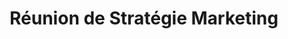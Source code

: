 ---
id: '4'
title: 'Réunion de Stratégie Marketing'
context: Vous assistez à une réunion d'équipe pour discuter d\'une nouvelle stratégie marketing pour le produit à venir.
difficulty: 'intermediate'
dialogues:
  - id: 'd1'
    speaker: 'Chef de Projet'
    language: french
    text: "Merci à tous d'être présents. Commençons par discuter des objectifs de notre nouvelle campagne marketing."
    translation: "Thank you all for being here. Let's start by discussing the objectives of our new marketing campaign."
    options:
      - id: 'o1'
        text: "Nous devrions viser à augmenter la notoriété de la marque et à attirer de nouveaux clients."
        translation: "We should aim to increase brand awareness and attract new customers."
        isCorrect: true
        feedback: "Excellente suggestion qui aligne bien avec les objectifs de l'entreprise."
      - id: 'o2'
        text: "Je pense que nous devrions juste suivre ce que nous avons fait auparavant."
        translation: "I think we should just follow what we did before."
        isCorrect: false
        feedback: "Trop conservateur. Pensez à l'innovation."

  - id: 'd2'
    speaker: 'Vous'
    language: french
    text: "Quels canaux de communication devrions-nous privilégier pour cette campagne?"
    translation: "Which communication channels should we prioritize for this campaign?"
    options:
      - id: 'o1'
        text: "Les réseaux sociaux et le marketing par e-mail semblent être les plus efficaces."
        translation: "Social media and email marketing seem to be the most effective."
        isCorrect: true
        feedback: "Bonne analyse des canaux modernes."
      - id: 'o2'
        text: "Je ne sais pas, peut-être la télévision?"
        translation: "I don't know, maybe television?"
        isCorrect: false
        feedback: "Trop traditionnel. Considérez des options plus ciblées."

  - id: 'd3'
    speaker: Membre de l'équipe
    language: french
    text: "Quels types de contenu devrions-nous créer pour engager notre public?"
    translation: "What types of content should we create to engage our audience?"
    options:
      - id: 'o1'
        text: "Des vidéos informatives et des articles de blog pourraient être très engageants."
        translation: "Informative videos and blog articles could be very engaging."
        isCorrect: true
        feedback: "Excellente idée qui répond aux attentes du public moderne."
      - id: 'o2'
        text: "Des brochures imprimées, peut-être?"
        translation: "Printed brochures, maybe?"
        isCorrect: false
        feedback: "Moins efficace dans le contexte numérique actuel."

  - id: 'd4'
    speaker: 'Vous'
    language: french
    text: "Comment allons-nous mesurer le succès de cette campagne?"
    translation: "How will we measure the success of this campaign?"
    options:
      - id: 'o1'
        text: "Nous devrions suivre les indicateurs clés de performance comme le taux d'engagement et les conversions."
        translation: "We should track key performance indicators like engagement rates and conversions."
        isCorrect: true
        feedback: "Réponse pertinente qui montre votre compréhension des métriques marketing."
      - id: 'o2'
        text: "On peut juste demander aux gens s'ils ont aimé notre campagne."
        translation: "We can just ask people if they liked our campaign."
        isCorrect: false
        feedback: "Trop simpliste. Utilisez des données quantitatives pour évaluer le succès."

  - id: 'd5'
    speaker: 'Chef de Projet'
    language: french
    text: "Y a-t-il d'autres idées ou suggestions que vous aimeriez partager avant de conclure la réunion?"
    translation: "Are there any other ideas or suggestions you would like to share before we conclude the meeting?"
    options:
      - id: 'o1'
        text: "Je pense que nous devrions envisager une collaboration avec des influenceurs pour atteindre un public plus large."
        translation: "I think we should consider collaborating with influencers to reach a wider audience."
        isCorrect: true
        feedback: "Excellente suggestion qui pourrait dynamiser notre campagne."
      - id: 'o2'
        text: "Je n'ai rien d'autre à ajouter pour le moment."
        translation: "I don't have anything else to add at the moment."
        isCorrect: false
        feedback: "Essayez d'être plus proactif et de partager vos idées."

---